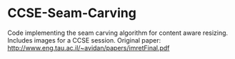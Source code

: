 # CCSE-Seam-Carving

Code implementing the seam carving algorithm for content aware resizing. Includes images for a CCSE session.
Original paper: http://www.eng.tau.ac.il/~avidan/papers/imretFinal.pdf
